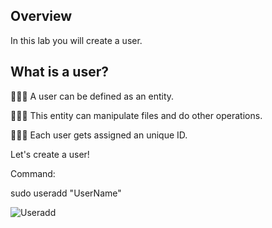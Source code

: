 ## Overview

In this lab you will create a user. 

## What is a user?

👨🏾‍💻 A user can be defined as an entity. 

👨🏾‍💻 This entity can manipulate files and do other operations. 

👨🏾‍💻 Each user gets assigned an unique ID.

Let's create a user!

Command: 

sudo useradd "UserName"



![Useradd](https://user-images.githubusercontent.com/109482212/179628702-74700444-f33d-400a-b916-7e83418db6ff.jpg)

